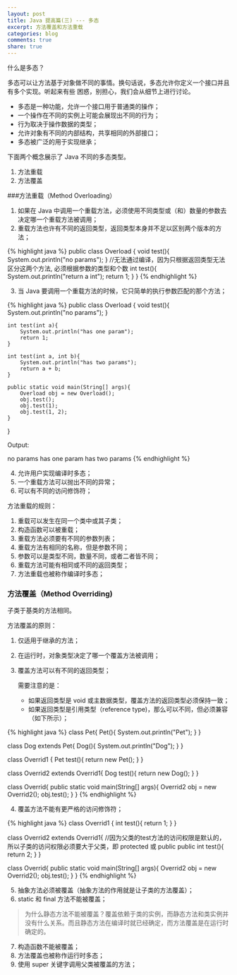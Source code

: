 ```yaml
---
layout: post
title: Java 提高篇(三) --- 多态
excerpt: 方法覆盖和方法重载
categories: blog
comments: true
share: true
---
```


什么是多态？

多态可以让方法基于对象做不同的事情。换句话说，多态允许你定义一个接口并且有多个实现。听起来有些
困惑，别担心，我们会从细节上进行讨论。

* 多态是一种功能，允许一个接口用于普通类的操作；
* 一个操作在不同的实例上可能会展现出不同的行为；
* 行为取决于操作数据的类型；
* 允许对象有不同的内部结构，共享相同的外部接口；
* 多态被广泛的用于实现继承；

下面两个概念展示了 Java 不同的多态类型。

1. 方法重载
2. 方法覆盖

###方法重载（Method Overloading）

1. 如果在 Java 中调用一个重载方法，必须使用不同类型或（和）数量的参数去决定哪一个重载方法被调用；
2. 重载方法也许有不同的返回类型，返回类型本身并不足以区别两个版本的方法；

{% highlight java %}
public class Overload {
	void test(){
		System.out.println("no params");
	}
  //无法通过编译，因为只根据返回类型无法区分这两个方法, 必须根据参数的类型和个数
	int test(){
		System.out.println("return a int");
		return 1;
	}
}
{% endhighlight %}

3. 当 Java 要调用一个重载方法的时候，它只简单的执行参数匹配的那个方法；

{% highlight java %}
public class Overload {
	void test(){
		System.out.println("no params");
	}

	int test(int a){
		System.out.println("has one param");
		return 1;
	}

	int test(int a, int b){
		System.out.println("has two params");
		return a + b;
	}

	public static void main(String[] args){
		Overload obj = new Overload();
		obj.test();
		obj.test(1);
		obj.test(1, 2);
	}
}

Output:

no params
has one param
has two params
{% endhighlight %}

4. 允许用户实现编译时多态；
5. 一个重载方法可以抛出不同的异常；
6. 可以有不同的访问修饰符；

方法重载的规则：

1. 重载可以发生在同一个类中或其子类；
2. 构造函数可以被重载；
3. 重载方法必须要有不同的参数列表；
4. 重载方法有相同的名称，但是参数不同；
5. 参数可以是类型不同，数量不同，或者二者皆不同；
6. 重载方法可能有相同或不同的返回类型；
7. 方法重载也被称作编译时多态；

### 方法覆盖（Method Overriding)

子类于基类的方法相同。

方法覆盖的原则：

1. 仅适用于继承的方法；
2. 在运行时，对象类型决定了哪一个覆盖方法被调用；
3. 覆盖方法可以有不同的返回类型；

   需要注意的是：
	 * 如果返回类型是 void 或主数据类型，覆盖方法的返回类型必须保持一致；
	 * 如果返回类型是引用类型（reference type)，那么可以不同，但必须兼容（如下所示）；

{% highlight java %}
class Pet{
	Pet(){
		System.out.println("Pet");
	}
}

class Dog extends Pet{
	Dog(){
		System.out.println("Dog");
	}
}

class Overrid1 {
  Pet test(){
	  return new Pet();
  }
}

class Overrid2 extends Overrid1{
	Dog test(){
		return new Dog();
	}
}

class Overrid{
	public static void main(String[] args){
		Overrid2 obj = new Overrid2();
		obj.test();
	}
}
{% endhighlight %}

4. 覆盖方法不能有更严格的访问修饰符；

{% highlight java %}
class Overrid1 {
  int test(){
	  return 1;
  }
}

class Overrid2 extends Overrid1{
  //因为父类的test方法的访问权限是默认的，所以子类的访问权限必须要大于父类，即 protected 或 public
	public int test(){
		return 2;
	}
}

class Overrid{
	public static void main(String[] args){
		Overrid2 obj = new Overrid2();
		obj.test();
	}
}
{% endhighlight %}

5. 抽象方法必须被覆盖（抽象方法的作用就是让子类的方法覆盖）；
6. static 和 final 方法不能被覆盖；

>为什么静态方法不能被覆盖？覆盖依赖于类的实例，而静态方法和类实例并没有什么关系。而且静态方法在编译时就已经确定，而方法覆盖是在运行时确定的。

7. 构造函数不能被覆盖；
8. 方法覆盖也被称作运行时多态；
9. 使用 super 关键字调用父类被覆盖的方法；





